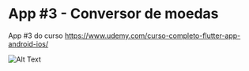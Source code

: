 # App #3 - Conversor de moedas

App #3 do curso https://www.udemy.com/curso-completo-flutter-app-android-ios/

![Alt Text](https://i.imgur.com/9KQPmzG.gif)
